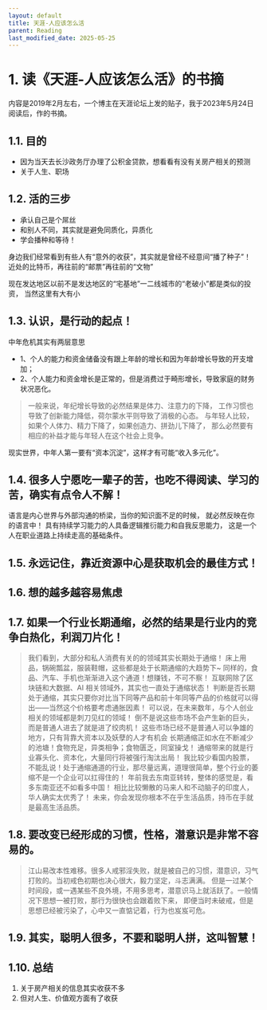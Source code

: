 ```yaml
---
layout: default
title: 天涯-人应该怎么活
parent: Reading
last_modified_date: 2025-05-25
---
```


# 1. 读《天涯-人应该怎么活》的书摘

内容是2019年2月左右，一个博主在天涯论坛上发的贴子，我于2023年5月24日阅读后，作的书摘。

## 1.1. 目的

- 因为当天去长沙政务厅办理了公积金贷款，想看看有没有关房产相关的预测
- 关于人生、职场

## 1.2. 活的三步

- 承认自己是个屌丝
- 和别人不同，其实就是避免同质化，异质化
- 学会播种和等待！

身边我们经常看到有些人有“意外的收获”，其实就是曾经不经意间“播了种子”！
近处的比特币，再往前的“邮票”再往前的“文物”

现在发达地区以前不是发达地区的“宅基地”一二线城市的“老破小”都是类似的投资，
当然这里有大有小

## 1.3. 认识，是行动的起点！

中年危机其实有两层意思

- 1、个人的能力和资金储备没有跟上年龄的增长和因为年龄增长导致的开支增加；
- 2、个人能力和资金增长是正常的，但是消费过于畸形增长，导致家庭的财务状况恶化。

> 一般来说，年纪增长导致的必然结果是体力、注意力的下降，
> 工作习惯也导致了创新能力降低，荷尔蒙水平则导致了消极的心态。
> 与年轻人比较，如果个人体力、精力下降了，如果创造力、拼劲儿下降了，
> 那么必然要有相应的补益才能与年轻人在这个社会上竞争。


现实世界，中年人第一要有“资本沉淀”，这样才有可能“收入多元化”。

## 1.4. 很多人宁愿吃一辈子的苦，也吃不得阅读、学习的苦，确实有点令人不解！

语言是内心世界与外部沟通的桥梁，当你的知识面不足的时候，
就必然反映在你的语言中！
具有持续学习能力的人具备逻辑推衍能力和自我反思能力，
这是一个人在职业道路上持续走高的基础条件。

## 1.5. 永远记住，靠近资源中心是获取机会的最佳方式！

## 1.6. 想的越多越容易焦虑

## 1.7. 如果一个行业长期通缩，必然的结果是行业内的竞争白热化，利润刀片化！

> 我们看到，大部分和私人消费有关的的领域其实长期处于通缩！ 床上用品，锅碗瓢盆，服装鞋帽，这些都是处于长期通缩的大趋势下~
> 同样的，食品、汽车、手机也渐渐进入这个通道！想赚钱，不可不察！ 互联网除了区块链和大数据、AI 相关领域外，其实也一直处于通缩状态！
> 判断是否长期处于通缩，其实只要你对比当下同等产品和前十年同等产品的价格就可以得出——当然这个价格要考虑通胀因素！
> 可以说，在未来数年，与个人创业相关的领域都是刺刀见红的领域！ 倒不是说这些市场不会产生新的巨头，而是普通人进去了就是进了绞肉机！
> 这些市场已经不是普通人可以争雄的地方，只有背靠大资本以及妖孽的人才有机会
> 长期通缩正如水在不断减少的池塘！食物充足，异类相争；食物匮乏，同室操戈！ 通缩带来的就是行业寡头化、资本化，大量同行将被强行淘汰出局！
> 我比较少看国内股票，不能乱说！处于通缩通道的行业，那尽量远离，道理很简单，整个行业的萎缩不是一个企业可以扛得住的！
> 年前我去东南亚转转，整体的感觉是，看多东南亚还不如看多中国！ 相比比较懒散的马来人和不动脑子的印度人，华人确实太优秀了！
> 未来，你会发现你根本不在乎生活品质，持币在手就是最高生活品质。

## 1.8. 要改变已经形成的习惯，性格，潜意识是非常不容易的。

> 江山易改本性难移。很多人戒邪淫失败，就是被自己的习惯，潜意识，习气打败的。当初戒色初期也决心很大，毅力坚定，斗志满满。
> 但是一过某个时间段，或一遇某些不良外境，不用多思考，潜意识马上就活跃了。一般情况下思想一被打败，那行为很快也会跟着败下来，
> 即便当时未破戒，但是思想已经被污染了，心中又一直惦记着，行为也岌岌可危。

## 1.9. 其实，聪明人很多，不要和聪明人拼，这叫智慧！

## 1.10. 总结

1. 关于房产相关的信息其实收获不多
2. 但对人生、价值观方面有了收获